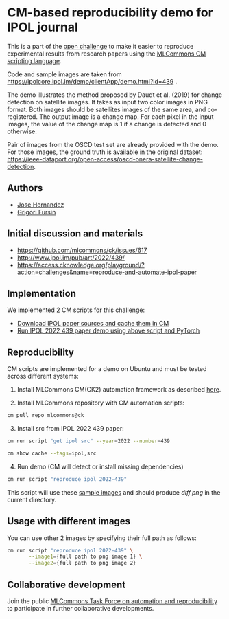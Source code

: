 # CM-based reproducibility demo for IPOL journal

This is a part of the [open challenge](https://access.cknowledge.org/playground/?action=challenges&name=f284c08891c44058) 
to make it easier to reproduce experimental results from research papers 
using the [MLCommons CM scripting language](https://github.com/mlcommons/ck).

Code and sample images are taken from https://ipolcore.ipol.im/demo/clientApp/demo.html?id=439 .

The demo illustrates the method proposed by Daudt et al. (2019) for change detection on satellite images. It takes as input two color images in PNG format. Both images should be satellites images of the same area, and co-registered.
The output image is a change map. For each pixel in the input images, the value of the change map is 1 if a change is detected and 0 otherwise.

Pair of images from the OSCD test set are already provided with the demo. For those images, 
the ground truth is available in the original dataset: https://ieee-dataport.org/open-access/oscd-onera-satellite-change-detection.

## Authors

* [Jose Hernandez](https://www.linkedin.com/in/jose-hernandez-a261182b)
* [Grigori Fursin](https://cKnowledge.org/gfursin)

## Initial discussion and materials

* https://github.com/mlcommons/ck/issues/617
* http://www.ipol.im/pub/art/2022/439/
* https://access.cknowledge.org/playground/?action=challenges&name=reproduce-and-automate-ipol-paper

## Implementation

We implemented 2 CM scripts for this challenge:

* [Download IPOL paper sources and cache them in CM](https://github.com/mlcommons/ck/tree/master/cm-mlops/script/get-ipol-src)
* [Run IPOL 2022 439 paper demo using above script and PyTorch](https://github.com/mlcommons/ck/tree/master/cm-mlops/script/reproduce-ipol-paper-2022-439)

## Reproducibility

CM scripts are implemented for a demo on Ubuntu and must be tested across different systems:

1. Install MLCommons CM(CK2) automation framework as described [here](https://github.com/mlcommons/ck/blob/master/docs/installation.md).

2. Install MLCommons repository with CM automation scripts:

```bash
cm pull repo mlcommons@ck
```

3. Install src from IPOL 2022 439 paper:
```bash
cm run script "get ipol src" --year=2022 --number=439

cm show cache --tags=ipol,src
```

4. Run demo (CM will detect or install missing dependencies)
```bash
cm run script "reproduce ipol 2022-439"
```

This script will use these [sample images](https://github.com/mlcommons/ck/tree/master/cm-mlops/script/reproduce-ipol-paper-2022-439/sample-images)
and should produce *diff.png* in the current directory.

## Usage with different images

You can use other 2 images by specifying their full path as follows:
```bash
cm run script "reproduce ipol 2022-439" \
       --image1={full path to png image 1} \
       --image2={full path to png image 2}
```

## Collaborative development

Join the public [MLCommons Task Force on automation and reproducibility](https://github.com/mlcommons/ck/blob/master/docs/taskforce.md)
to participate in further collaborative developments.
